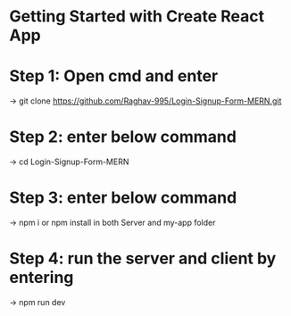 # Getting Started with Create React App

# Step 1: Open cmd and enter

-> git clone https://github.com/Raghav-995/Login-Signup-Form-MERN.git

# Step 2: enter below command

-> cd Login-Signup-Form-MERN

# Step 3: enter below command

-> npm i or npm install
in both Server and my-app folder

# Step 4: run the server and client by entering

-> npm run dev

